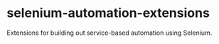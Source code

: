 # selenium-automation-extensions
Extensions for building out service-based automation using Selenium.
